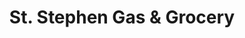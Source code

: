 ---
title: "St. Stephen Gas & Grocery"
url: /saint-stephen/st-stephen-gas-and-grocery/
shop: convenience
---